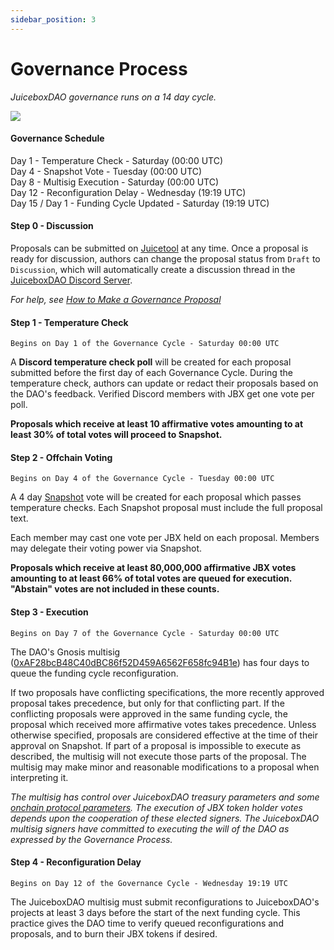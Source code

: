```yaml
---
sidebar_position: 3
---
```


# Governance Process

*JuiceboxDAO governance runs on a 14 day cycle.* 

![](/img/gov-calendar.webp)
    
#### Governance Schedule

Day 1 -  Temperature Check - Saturday (00:00 UTC) <br/>
Day 4 - Snapshot Vote - Tuesday (00:00 UTC) <br/>
Day 8 - Multisig Execution - Saturday (00:00 UTC) <br/>
Day 12 - Reconfiguration Delay - Wednesday (19:19 UTC) <br/>
Day 15 / Day 1 - Funding Cycle Updated - Saturday (19:19 UTC) <br/>

#### Step 0 - Discussion

Proposals can be submitted on [Juicetool](https://juicetool.xyz/nance/juicebox) at any time. Once a proposal is ready for discussion, authors can change the proposal status from `Draft` to `Discussion`, which will automatically create a discussion thread in the [JuiceboxDAO Discord Server](https://www.discord.gg/juicebox).

*For help, see [How to Make a Governance Proposal](../proposals)*

#### Step 1 - Temperature Check

`Begins on Day 1 of the Governance Cycle - Saturday 00:00 UTC`

A **Discord temperature check poll** will be created for each proposal submitted before the first day of each Governance Cycle. During the temperature check, authors can update or redact their proposals based on the DAO's feedback. Verified Discord members with JBX get one vote per poll.

**Proposals which receive at least 10 affirmative votes amounting to at least 30% of total votes will proceed to Snapshot.**

#### Step 2 - Offchain Voting 

`Begins on Day 4 of the Governance Cycle - Tuesday 00:00 UTC`

A 4 day [Snapshot](https://juicetool.xyz/snapshot/jbdao.eth) vote will be created for each proposal which passes temperature checks. Each Snapshot proposal must include the full proposal text.

Each member may cast one vote per JBX held on each proposal. Members may delegate their voting power via Snapshot.

**Proposals which receive at least 80,000,000 affirmative JBX votes amounting to at least 66% of total votes are queued for execution. "Abstain" votes are not included in these counts.**

#### Step 3 - Execution

`Begins on Day 7 of the Governance Cycle - Saturday 00:00 UTC`

The DAO's Gnosis multisig ([0xAF28bcB48C40dBC86f52D459A6562F658fc94B1e](https://etherscan.io/address/0xAF28bcB48C40dBC86f52D459A6562F658fc94B1e)) has four days to queue the funding cycle reconfiguration.

If two proposals have conflicting specifications, the more recently approved proposal takes precedence, but only for that conflicting part. If the conflicting proposals were approved in the same funding cycle, the proposal which received more affirmative votes takes precedence. Unless otherwise specified, proposals are considered effective at the time of their approval on Snapshot. If part of a proposal is impossible to execute as described, the multisig will not execute those parts of the proposal. The multisig may make minor and reasonable modifications to a proposal when interpreting it.

*The multisig has control over JuiceboxDAO treasury parameters and some [onchain protocol parameters](https://info.juicebox.money/dev/learn/administration). The execution of JBX token holder votes depends upon the cooperation of these elected signers. The JuiceboxDAO multisig signers have committed to executing the will of the DAO as expressed by the Governance Process.*

#### Step 4 - Reconfiguration Delay

`Begins on Day 12 of the Governance Cycle - Wednesday 19:19 UTC`

The JuiceboxDAO multisig must submit reconfigurations to JuiceboxDAO's projects at least 3 days before the start of the next funding cycle. This practice gives the DAO time to verify queued reconfigurations and proposals, and to burn their JBX tokens if desired.
